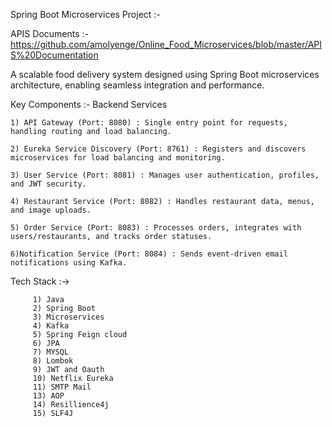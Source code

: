 Spring Boot Microservices Project :-

APIS Documents :- https://github.com/amolyenge/Online_Food_Microservices/blob/master/APIS%20Documentation

A scalable food delivery system designed using Spring Boot microservices architecture, enabling seamless integration and performance.


 Key Components :- 
Backend Services

    1) API Gateway (Port: 8080) : Single entry point for requests, handling routing and load balancing.
    
    2) Eureka Service Discovery (Port: 8761) : Registers and discovers microservices for load balancing and monitoring.
    
    3) User Service (Port: 8081) : Manages user authentication, profiles, and JWT security.
    
    4) Restaurant Service (Port: 8082) : Handles restaurant data, menus, and image uploads.
    
    5) Order Service (Port: 8083) : Processes orders, integrates with users/restaurants, and tracks order statuses.
    
    6)Notification Service (Port: 8084) : Sends event-driven email notifications using Kafka.

Tech Stack :->

         1) Java 
         2) Spring Boot
         3) Microservices
         4) Kafka
         5) Spring Feign cloud
         6) JPA
         7) MYSQL
         8) Lombok
         9) JWT and Oauth
         10) Netflix Eureka
         11) SMTP Mail
         13) AOP
         14) Resillience4j
         15) SLF4J

